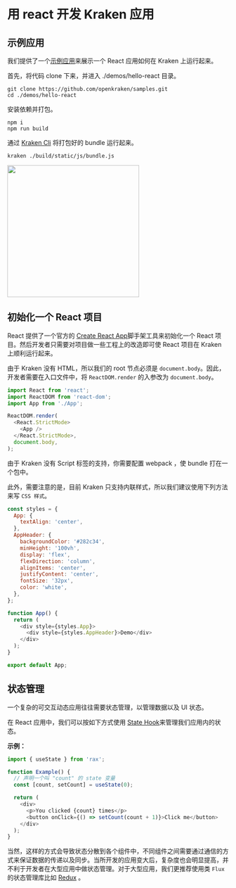 # 用 react 开发 Kraken 应用

## 示例应用

我们提供了一个[示例应用](https://github.com/openkraken/gallery/tree/main/demos/hello-react)来展示一个 React 应用如何在 Kraken 上运行起来。

首先，将代码 clone 下来，并进入 ./demos/hello-react 目录。

```shell
git clone https://github.com/openkraken/samples.git
cd ./demos/hello-react
```

安装依赖并打包。

```shell
npm i
npm run build
```

通过 [Kraken Cli](https://www.npmjs.com/package/@openkraken/cli) 将打包好的 bundle 运行起来。

```shell
kraken ./build/static/js/bundle.js
```

<img src="https://img.alicdn.com/imgextra/i3/O1CN014QtfFz1Kcm0cIu7sQ_!!6000000001185-2-tps-375-834.png" class="preview-image"  width="300px"></img>

## 初始化一个 React 项目

React 提供了一个官方的 [Create React App](https://zh-hans.reactjs.org/docs/create-a-new-react-app.html#create-react-app)脚手架工具来初始化一个 React 项目。然后开发者只需要对项目做一些工程上的改造即可使 React 项目在 Kraken 上顺利运行起来。

由于 Kraken 没有 HTML，所以我们的 root 节点必须是 `document.body`。因此，开发者需要在入口文件中，将 `ReactDOM.render` 的入参改为 `document.body`。

```js
import React from 'react';
import ReactDOM from 'react-dom';
import App from './App';

ReactDOM.render(
  <React.StrictMode>
    <App />
  </React.StrictMode>,
  document.body,
);
```

由于 Kraken 没有 Script 标签的支持，你需要配置 webpack ，使 bundle 打在一个包中。

此外，需要注意的是，目前 Kraken 只支持内联样式，所以我们建议使用下列方法来写 `CSS 样式`。

```js
const styles = {
  App: {
    textAlign: 'center',
  },
  AppHeader: {
    backgroundColor: '#282c34',
    minHeight: '100vh',
    display: 'flex',
    flexDirection: 'column',
    alignItems: 'center',
    justifyContent: 'center',
    fontSize: '32px',
    color: 'white',
  },
};

function App() {
  return (
    <div style={styles.App}>
      <div style={styles.AppHeader}>Demo</div>
    </div>
  );
}

export default App;
```

## 状态管理

一个复杂的可交互动态应用往往需要状态管理，以管理数据以及 UI 状态。

在 React 应用中，我们可以按如下方式使用 [State Hook](https://zh-hans.reactjs.org/docs/hooks-state.html)来管理我们应用内的状态。

**示例：**

```js
import { useState } from 'rax';

function Example() {
  // 声明一个叫 "count" 的 state 变量
  const [count, setCount] = useState(0);

  return (
    <div>
      <p>You clicked {count} times</p>
      <button onClick={() => setCount(count + 1)}>Click me</button>
    </div>
  );
}
```

当然，这样的方式会导致状态分散到各个组件中，不同组件之间需要通过通信的方式来保证数据的传递以及同步。当所开发的应用变大后，复杂度也会明显提高，并不利于开发者在大型应用中做状态管理。对于大型应用，我们更推荐使用类 `Flux` 的状态管理库比如 [Redux](https://redux.js.org/) 。
